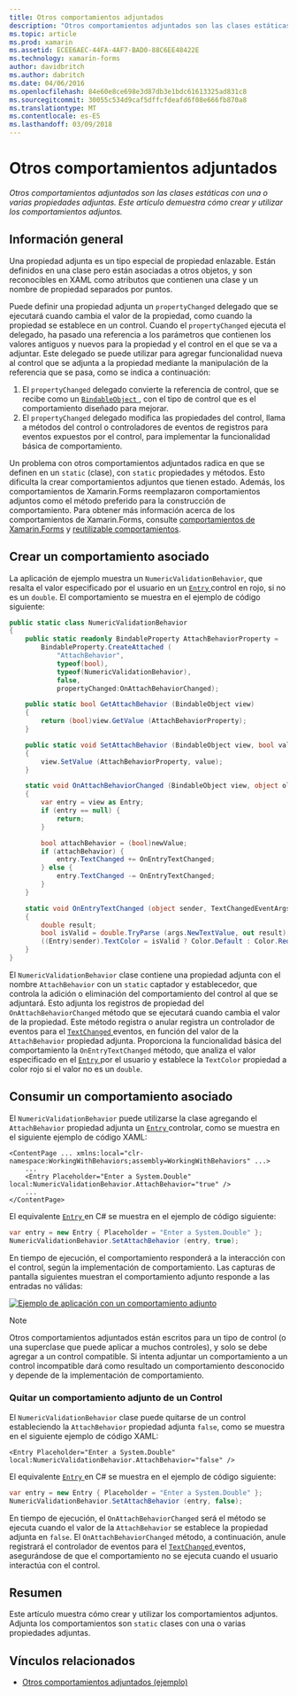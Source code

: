 ```yaml
---
title: Otros comportamientos adjuntados
description: "Otros comportamientos adjuntados son las clases estáticas con una o varias propiedades adjuntas. Este artículo demuestra cómo crear y utilizar los comportamientos adjuntos."
ms.topic: article
ms.prod: xamarin
ms.assetid: ECEE6AEC-44FA-4AF7-BAD0-88C6EE48422E
ms.technology: xamarin-forms
author: davidbritch
ms.author: dabritch
ms.date: 04/06/2016
ms.openlocfilehash: 84e60e8ce698e3d87db3e1bdc61613325ad831c8
ms.sourcegitcommit: 30055c534d9caf5dffcfdeafd6f08e666fb870a8
ms.translationtype: MT
ms.contentlocale: es-ES
ms.lasthandoff: 03/09/2018
---
```

# <a name="attached-behaviors"></a>Otros comportamientos adjuntados

_Otros comportamientos adjuntados son las clases estáticas con una o varias propiedades adjuntas. Este artículo demuestra cómo crear y utilizar los comportamientos adjuntos._

## <a name="overview"></a>Información general

Una propiedad adjunta es un tipo especial de propiedad enlazable. Están definidos en una clase pero están asociadas a otros objetos, y son reconocibles en XAML como atributos que contienen una clase y un nombre de propiedad separados por puntos.

Puede definir una propiedad adjunta un `propertyChanged` delegado que se ejecutará cuando cambia el valor de la propiedad, como cuando la propiedad se establece en un control. Cuando el `propertyChanged` ejecuta el delegado, ha pasado una referencia a los parámetros que contienen los valores antiguos y nuevos para la propiedad y el control en el que se va a adjuntar. Este delegado se puede utilizar para agregar funcionalidad nueva al control que se adjunta a la propiedad mediante la manipulación de la referencia que se pasa, como se indica a continuación:

1. El `propertyChanged` delegado convierte la referencia de control, que se recibe como un [ `BindableObject` ](https://developer.xamarin.com/api/type/Xamarin.Forms.BindableObject/), con el tipo de control que es el comportamiento diseñado para mejorar.
1. El `propertyChanged` delegado modifica las propiedades del control, llama a métodos del control o controladores de eventos de registros para eventos expuestos por el control, para implementar la funcionalidad básica de comportamiento.

Un problema con otros comportamientos adjuntados radica en que se definen en un `static` (clase), con `static` propiedades y métodos. Esto dificulta la crear comportamientos adjuntos que tienen estado. Además, los comportamientos de Xamarin.Forms reemplazaron comportamientos adjuntos como el método preferido para la construcción de comportamiento. Para obtener más información acerca de los comportamientos de Xamarin.Forms, consulte [comportamientos de Xamarin.Forms](~/xamarin-forms/app-fundamentals/behaviors/creating.md) y [reutilizable comportamientos](~/xamarin-forms/app-fundamentals/behaviors/reusable/index.md).

## <a name="creating-an-attached-behavior"></a>Crear un comportamiento asociado

La aplicación de ejemplo muestra un `NumericValidationBehavior`, que resalta el valor especificado por el usuario en un [ `Entry` ](https://developer.xamarin.com/api/type/Xamarin.Forms.Entry/) control en rojo, si no es un `double`. El comportamiento se muestra en el ejemplo de código siguiente:

```csharp
public static class NumericValidationBehavior
{
    public static readonly BindableProperty AttachBehaviorProperty =
        BindableProperty.CreateAttached (
            "AttachBehavior",
            typeof(bool),
            typeof(NumericValidationBehavior),
            false,
            propertyChanged:OnAttachBehaviorChanged);

    public static bool GetAttachBehavior (BindableObject view)
    {
        return (bool)view.GetValue (AttachBehaviorProperty);
    }

    public static void SetAttachBehavior (BindableObject view, bool value)
    {
        view.SetValue (AttachBehaviorProperty, value);
    }

    static void OnAttachBehaviorChanged (BindableObject view, object oldValue, object newValue)
    {
        var entry = view as Entry;
        if (entry == null) {
            return;
        }

        bool attachBehavior = (bool)newValue;
        if (attachBehavior) {
            entry.TextChanged += OnEntryTextChanged;
        } else {
            entry.TextChanged -= OnEntryTextChanged;
        }
    }

    static void OnEntryTextChanged (object sender, TextChangedEventArgs args)
    {
        double result;
        bool isValid = double.TryParse (args.NewTextValue, out result);
        ((Entry)sender).TextColor = isValid ? Color.Default : Color.Red;
    }
}
```

El `NumericValidationBehavior` clase contiene una propiedad adjunta con el nombre `AttachBehavior` con un `static` captador y establecedor, que controla la adición o eliminación del comportamiento del control al que se adjuntará. Esto adjunta los registros de propiedad del `OnAttachBehaviorChanged` método que se ejecutará cuando cambia el valor de la propiedad. Este método registra o anular registra un controlador de eventos para el [ `TextChanged` ](https://developer.xamarin.com/api/event/Xamarin.Forms.Entry.TextChanged/) eventos, en función del valor de la `AttachBehavior` propiedad adjunta. Proporciona la funcionalidad básica del comportamiento la `OnEntryTextChanged` método, que analiza el valor especificado en el [ `Entry` ](https://developer.xamarin.com/api/type/Xamarin.Forms.Entry/) por el usuario y establece la `TextColor` propiedad a color rojo si el valor no es un `double`.

## <a name="consuming-an-attached-behavior"></a>Consumir un comportamiento asociado

El `NumericValidationBehavior` puede utilizarse la clase agregando el `AttachBehavior` propiedad adjunta un [ `Entry` ](https://developer.xamarin.com/api/type/Xamarin.Forms.Entry/) controlar, como se muestra en el siguiente ejemplo de código XAML:

```xaml
<ContentPage ... xmlns:local="clr-namespace:WorkingWithBehaviors;assembly=WorkingWithBehaviors" ...>
    ...
    <Entry Placeholder="Enter a System.Double" local:NumericValidationBehavior.AttachBehavior="true" />
    ...
</ContentPage>
```

El equivalente [ `Entry` ](https://developer.xamarin.com/api/type/Xamarin.Forms.Entry/) en C# se muestra en el ejemplo de código siguiente:

```csharp
var entry = new Entry { Placeholder = "Enter a System.Double" };
NumericValidationBehavior.SetAttachBehavior (entry, true);
```

En tiempo de ejecución, el comportamiento responderá a la interacción con el control, según la implementación de comportamiento. Las capturas de pantalla siguientes muestran el comportamiento adjunto responde a las entradas no válidas:

[![](attached-images/screenshots-sml.png "Ejemplo de aplicación con un comportamiento adjunto")](attached-images/screenshots.png#lightbox "aplicación con un comportamiento adjunto de ejemplo")

> [!NOTE]
> Otros comportamientos adjuntados están escritos para un tipo de control (o una superclase que puede aplicar a muchos controles), y solo se debe agregar a un control compatible. Si intenta adjuntar un comportamiento a un control incompatible dará como resultado un comportamiento desconocido y depende de la implementación de comportamiento.

### <a name="removing-an-attached-behavior-from-a-control"></a>Quitar un comportamiento adjunto de un Control

El `NumericValidationBehavior` clase puede quitarse de un control estableciendo la `AttachBehavior` propiedad adjunta `false`, como se muestra en el siguiente ejemplo de código XAML:

```xaml
<Entry Placeholder="Enter a System.Double" local:NumericValidationBehavior.AttachBehavior="false" />
```

El equivalente [ `Entry` ](https://developer.xamarin.com/api/type/Xamarin.Forms.Entry/) en C# se muestra en el ejemplo de código siguiente:

```csharp
var entry = new Entry { Placeholder = "Enter a System.Double" };
NumericValidationBehavior.SetAttachBehavior (entry, false);
```

En tiempo de ejecución, el `OnAttachBehaviorChanged` será el método se ejecuta cuando el valor de la `AttachBehavior` se establece la propiedad adjunta en `false`. El `OnAttachBehaviorChanged` método, a continuación, anule registrará el controlador de eventos para el [ `TextChanged` ](https://developer.xamarin.com/api/event/Xamarin.Forms.Entry.TextChanged/) eventos, asegurándose de que el comportamiento no se ejecuta cuando el usuario interactúa con el control.

## <a name="summary"></a>Resumen

Este artículo muestra cómo crear y utilizar los comportamientos adjuntos. Adjunta los comportamientos son `static` clases con una o varias propiedades adjuntas.


## <a name="related-links"></a>Vínculos relacionados

- [Otros comportamientos adjuntados (ejemplo)](https://developer.xamarin.com/samples/xamarin-forms/behaviors/attachednumericvalidationbehavior/)
